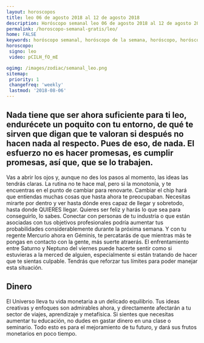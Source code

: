 ```yaml
---
layout: horoscopos
title: leo 06 de agosto 2018 al 12 de agosto 2018 
description: Horóscopo semanal leo 06 de agosto 2018 al 12 de agosto 2018. Nada tiene que ser ahora suficiente para ti leo, endurécete un poquito con tu entorno, de qué te sirven que digan que te valoran si después no hacen nada al respecto. Pues de eso, de nada. El esfuerzo no es hacer promesas, es cumplir promesas, así que, que se lo trabajen. 
permalink: /horoscopo-semanal-gratis/leo/
home: FALSE
keywords: horóscopo semanal, horóscopo de la semana, horóscopo, horóscopo gratis,horóscopos, horóscopo esperanza gracia, horoscopos leo la semana, horóscopos gratis, Tarot, Astrologia, Zodíaco, leo, horoscopo gratis, semanal
horoscopo:
 signo: leo
 video: pCILH_fO_mE

ogimg: /images/zodiac/semanal_leo.png
sitemap:
 priority: 1
 changefreq: 'weekly'
 lastmod: '2018-08-06'
---
```




## Nada tiene que ser ahora suficiente para ti leo, endurécete un poquito con tu entorno, de qué te sirven que digan que te valoran si después no hacen nada al respecto. Pues de eso, de nada. El esfuerzo no es hacer promesas, es cumplir promesas, así que, que se lo trabajen. 

Vas a abrir los ojos y, aunque no des los pasos al momento, las ideas las tendrás claras. 
 La rutina no te hace mal, pero si la monotonía, y te encuentras en el punto de cambiar para renovarte. 
 Cambiar el chip hará que entiendas muchas cosas que hasta ahora te preocupaban. Necesitas mirarte por dentro y ver hasta dónde eres capaz de llegar y sobretodo, hasta donde QUIERES llegar. Quieres ser feliz y harás lo que sea para conseguirlo, lo sabes.
Conectar con personas de tu industria o que están asociadas con tus objetivos profesionales podría aumentar tus probabilidades considerablemente durante la próxima semana. Y con tu regente Mercurio ahora en Géminis, te percatarás de que mientras más te pongas en contacto con la gente, más suerte atraerás. El enfrentamiento entre Saturno y Neptuno del viernes puede hacerte sentir como si estuvieras a la merced de alguien, especialmente si están tratando de hacer que te sientas culpable. Tendrás que reforzar tus límites para poder manejar esta situación.

## Dinero

El Universo lleva tu vida monetaria a un delicado equilibrio. Tus ideas creativas y enfoques son admirables ahora, y directamente afectarán a tu sector de viajes, aprendizaje y metafísica. Si sientes que necesitas aumentar tu educación, no dudes en gastar dinero en una clase o seminario. Todo esto es para el mejoramiento de tu futuro, y dará sus frutos monetarios en poco tiempo.